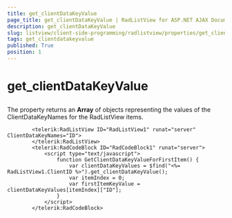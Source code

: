 ```yaml
---
title: get_clientDataKeyValue
page_title: get_clientDataKeyValue | RadListView for ASP.NET AJAX Documentation
description: get_clientDataKeyValue
slug: listview/client-side-programming/radlistview/properties/get_clientdatakeyvalue
tags: get_clientdatakeyvalue
published: True
position: 1
---
```


# get_clientDataKeyValue



## 

The property returns an **Array** of objects representing the values of the ClientDataKeyNames for the RadListView items.

````ASPNET
	    <telerik:RadListView ID="RadListView1" runat="server" ClientDataKeyNames="ID">
	    </telerik:RadListView>
	    <telerik:RadCodeBlock ID="RadCodeBlock1" runat="server">
	        <script type="text/javascript">
	            function GetClientDataKeyValueForFirstItem() {
	                var clientDataKeyValues = $find("<%= RadListView1.ClientID %>").get_clientDataKeyValue();
	                var itemIndex = 0; 
	                var firstItemKeyValue = clientDataKeyValues[itemIndex]["ID"];
	            }
	        </script>
	    </telerik:RadCodeBlock>
````


